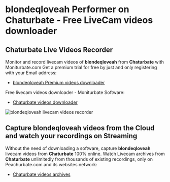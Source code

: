 # blondeqloveah Performer on Chaturbate - Free LiveCam videos downloader

## Chaturbate Live Videos Recorder

Monitor and record livecam videos of **blondeqloveah** from **Chaturbate** with Moniturbate.com
Get a premium trial for free by just and only registering with your Email address:
* [blondeqloveah Premium videos downloader](https://moniturbate.com/request-demo-licence-key.html)

Free livecam videos downloader - Moniturbate Software:
* [Chaturbate videos downloader](https://moniturbate.com/moniturbate-download-software.html)

![blondeqloveah livecam videos recorder](https://peachurnet.com/templates/moniturbate-software.png)


## Capture blondeqloveah videos from the Cloud and watch your recordings on Streaming

Without the need of downloading a software, capture **blondeqloveah** livecam videos from **Chaturbate** 100% online.
Watch Livecam archives from **Chaturbate** unlimitedly from thousands of existing recordings, only on Peachurbate.com and its websites network:
* [Chaturbate videos archives](https://peachurnet.com/)